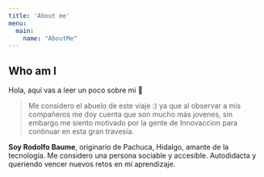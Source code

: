 ```yaml
---
title: 'About me'
menu:
  main:
    name: "AboutMe"
---
```


## Who am I

Hola, aquí vas a leer un poco sobre mi 🤩

> Me considero el abuelo de este viaje :) ya que al observar a mis compañeros me doy cuenta que son mucho más jovenes, 
> sin embargo me siento motivado por la gente de Innovaccion para continuar en esta gran travesía.

**Soy Rodolfo Baume**, originario de Pachuca, Hidalgo, amante de la tecnología.
Me considero una persona sociable y accesible.
Autodidacta y queriendo vencer nuevos retos en mi aprendizaje.

